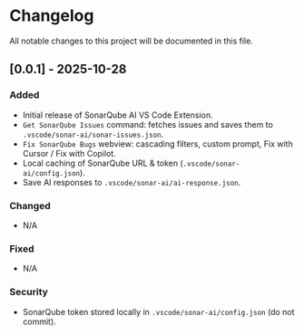 # Changelog

All notable changes to this project will be documented in this file.

## [0.0.1] - 2025-10-28
### Added
- Initial release of SonarQube AI VS Code Extension.
- `Get SonarQube Issues` command: fetches issues and saves them to `.vscode/sonar-ai/sonar-issues.json`.
- `Fix SonarQube Bugs` webview: cascading filters, custom prompt, Fix with Cursor / Fix with Copilot.
- Local caching of SonarQube URL & token (`.vscode/sonar-ai/config.json`).
- Save AI responses to `.vscode/sonar-ai/ai-response.json`.

### Changed
- N/A

### Fixed
- N/A

### Security
- SonarQube token stored locally in `.vscode/sonar-ai/config.json` (do not commit).

